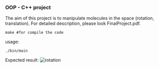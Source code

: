 ### OOP - C++ project

The aim of this project is to manipulate molecules in the space (rotation, translation). For detailed description, please look FinalProject.pdf.


```
make #for compile the code
```
usage:
```
./bin/main

```

Expected result:
![rotation](data/result.gif)


